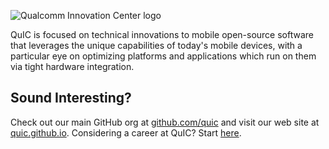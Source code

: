   ![Qualcomm Innovation Center logo](https://raw.githubusercontent.com/quic-yocto/.github/main/profile/quic_logo.png)
  
QuIC is focused on technical innovations to mobile open-source software that leverages the unique capabilities of today's mobile devices, with a particular eye on optimizing platforms and applications which run on them via tight hardware integration.

## Sound Interesting?

Check out our main GitHub org at <a href="http://github.com/quic">github.com/quic</a> and visit our web site at <a href="http://quic.github.io">quic.github.io</a>. Considering a career at QuIC? Start <a href="https://www.qualcomm.com/company/careers">here</a>.